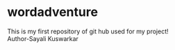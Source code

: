 # wordadventure
This is my first repository of git hub used for my project!
<br>Author-Sayali Kuswarkar</br>

